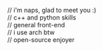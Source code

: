 // i'm naps, glad to meet you :) <br>
// c++ and python skills <br>
// general front-end <br>
// i use arch btw <br>
// open-source enjoyer <br>
